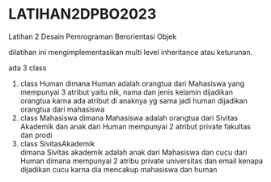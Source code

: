 # LATIHAN2DPBO2023
Latihan 2 Desain Pemrograman Berorientasi Objek

dilatihan ini mengimplementasikan multi level inheritance atau keturunan.

ada 3 class 
1. class Human 
   dimana Human adalah orangtua dari Mahasiswa yang mempunyai 3 atribut yaitu nik, nama dan jenis kelamin
   dijadikan orangtua karna ada atribut di anaknya yg sama jadi human dijadikan orangtua dari mahasiswa
3. class Mahasiswa 
   dimana Mahasiswa adalah orangtua dari Sivitas Akademik dan anak dari Human mempunyai 2 atribut private fakultas dan prodi
5. class SivitasAkademik  
   dimana Sivitas akademik adalah anak dari Mahasiswa dan cucu dari Human dimana mempunyai 2 atribu private universitas dan email
   kenapa dijadikan cucu karna dia mencakup mahasiswa dan human 
